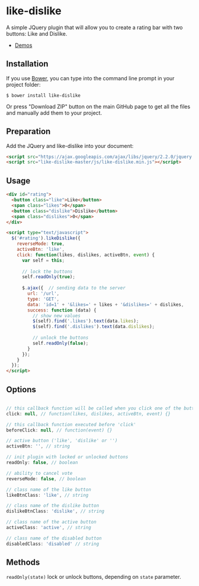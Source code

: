# like-dislike

A simple JQuery plugin that will allow you to create a rating bar with two buttons: Like and Dislike.

- [Demos](http://uagrace.github.io/like-dislike)


## Installation

If you use [Bower](http://bower.io/search/?q=like-dislike), you can type into the command line prompt in your project folder:

`$ bower install like-dislike` 

Or press "Download ZIP" button on the main GitHub page to get all the files and manually add them to your project.


## Preparation

Add the JQuery and like-dislike into your document:

```html
<script src="https://ajax.googleapis.com/ajax/libs/jquery/2.2.0/jquery.min.js"></script>
<script src="like-dislike-master/js/like-dislike.min.js"></script>
```


## Usage

```html
<div id="rating">
  <button class="like">Like</button>
  <span class="likes">0</span>
  <button class="dislike">Dislike</button>
  <span class="dislikes">0</span>
</div>

<script type="text/javascript">
  $('#rating').likeDislike({
    reverseMode: true,
    activeBtn: 'like',
    click: function(likes, dislikes, activeBtn, event) {
      var self = this;
      
      // lock the buttons
      self.readOnly(true);
      
      $.ajax({  // sending data to the server
        url: '/url',
        type: 'GET',
        data: 'id=1' + '&likes=' + likes + '&dislikes=' + dislikes,
        success: function (data) {
          // show new values
          $(self).find('.likes').text(data.likes);
          $(self).find('.dislikes').text(data.dislikes);
          
          // unlock the buttons
          self.readOnly(false);
        }
      });
    }
  });
</script>
```


## Options

```javascript

// this callback function will be called when you click one of the buttons
click: null, // function(likes, dislikes, activeBtn, event) {}

// this callback function executed before 'click'
beforeClick: null, // function(event) {}

// active button ('like', 'dislike' or '')
activeBtn: '', // string

// init plugin with locked or unlocked buttons
readOnly: false, // boolean

// ability to cancel vote
reverseMode: false, // boolean

// class name of the like button
likeBtnClass: 'like', // string

// class name of the dislike button
dislikeBtnClass: 'dislike', // string

// class name of the active button
activeClass: 'active', // string

// class name of the disabled button
disabledClass: 'disabled' // string

```

## Methods

`readOnly(state)` lock or unlock buttons, depending on `state` parameter.
